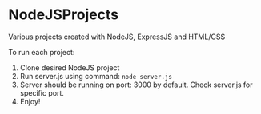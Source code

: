 # NodeJSProjects
Various projects created with NodeJS, ExpressJS and HTML/CSS

To run each project:

1. Clone desired NodeJS project
2. Run server.js using command: `node server.js`
3. Server should be running on port: 3000 by default. Check server.js for specific port.
4. Enjoy!

